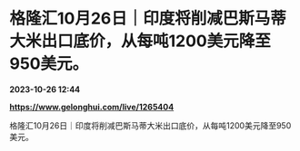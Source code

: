 # 格隆汇10月26日｜印度将削减巴斯马蒂大米出口底价，从每吨1200美元降至950美元。

**2023-10-26 12:44**

**https://www.gelonghui.com/live/1265404**

格隆汇10月26日｜印度将削减巴斯马蒂大米出口底价，从每吨1200美元降至950美元。